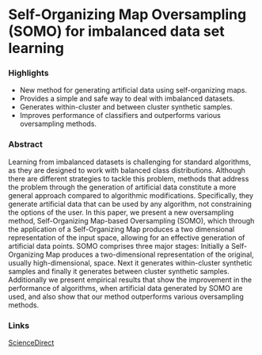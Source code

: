 # Self-Organizing Map Oversampling (SOMO) for imbalanced data set learning

### Highlights
* New method for generating artificial data using self-organizing maps.
* Provides a simple and safe way to deal with imbalanced datasets.
* Generates within-cluster and between cluster synthetic samples.
* Improves performance of classifiers and outperforms various oversampling methods.

### Abstract
Learning from imbalanced datasets is challenging for standard algorithms, as they are designed to work with balanced class distributions. Although there are different strategies to tackle this problem, methods that address the problem through the generation of artificial data constitute a more general approach compared to algorithmic modifications. Specifically, they generate artificial data that can be used by any algorithm, not constraining the options of the user. In this paper, we present a new oversampling method, Self-Organizing Map-based Oversampling (SOMO), which through the application of a Self-Organizing Map produces a two dimensional representation of the input space, allowing for an effective generation of artificial data points. SOMO comprises three major stages: Initially a Self-Organizing Map produces a two-dimensional representation of the original, usually high-dimensional, space. Next it generates within-cluster synthetic samples and finally it generates between cluster synthetic samples. Additionally we present empirical results that show the improvement in the performance of algorithms, when artificial data generated by SOMO are used, and also show that our method outperforms various oversampling methods.

### Links
[ScienceDirect](http://www.sciencedirect.com/science/article/pii/S0957417417302324)